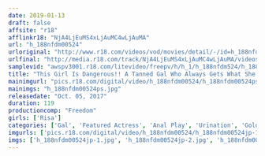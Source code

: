 ```yaml
---
date: 2019-01-13
draft: false
affsite: "r18"
afflinkr18: "NjA4LjEuMS4xLjAuMC4wLjAuMA"
url: "h_188nfdm00524"
urloriginal: "http://www.r18.com/videos/vod/movies/detail/-/id=h_188nfdm00524"
urlfinal: "http://media.r18.com/track/NjA4LjEuMS4xLjAuMC4wLjAuMA/videos/vod/movies/detail/-/id=h_188nfdm00524"
samplevid: "awspv3001.r18.com/litevideo/freepv/h/h_1/h_188nfdm524/h_188nfdm524_dmb_w.mp4"
title: "This Girl Is Dangerous!! A Tanned Gal Who Always Gets What She Wants Is Messing With Her Dad And Little Brother And Boyfriend RISA"
mainimgurl: "pics.r18.com/digital/video/h_188nfdm00524/h_188nfdm00524ps.jpg"
mainimgs: "h_188nfdm00524ps.jpg"
releasedate: "Oct. 05, 2017"
duration: 119
productioncomp: "Freedom"
girls: ['Risa']
categories: ['Gal', 'Featured Actress', 'Anal Play', 'Urination', 'Golden Shower', 'Masochist Man', 'Hi-Def']
imgurls: ['pics.r18.com/digital/video/h_188nfdm00524/h_188nfdm00524jp-1.jpg', 'pics.r18.com/digital/video/h_188nfdm00524/h_188nfdm00524jp-2.jpg', 'pics.r18.com/digital/video/h_188nfdm00524/h_188nfdm00524jp-3.jpg', 'pics.r18.com/digital/video/h_188nfdm00524/h_188nfdm00524jp-4.jpg', 'pics.r18.com/digital/video/h_188nfdm00524/h_188nfdm00524jp-5.jpg', 'pics.r18.com/digital/video/h_188nfdm00524/h_188nfdm00524jp-6.jpg', 'pics.r18.com/digital/video/h_188nfdm00524/h_188nfdm00524jp-7.jpg', 'pics.r18.com/digital/video/h_188nfdm00524/h_188nfdm00524jp-8.jpg', 'pics.r18.com/digital/video/h_188nfdm00524/h_188nfdm00524jp-9.jpg', 'pics.r18.com/digital/video/h_188nfdm00524/h_188nfdm00524jp-10.jpg', 'pics.r18.com/digital/video/h_188nfdm00524/h_188nfdm00524jp-11.jpg', 'pics.r18.com/digital/video/h_188nfdm00524/h_188nfdm00524jp-12.jpg', 'pics.r18.com/digital/video/h_188nfdm00524/h_188nfdm00524jp-13.jpg', 'pics.r18.com/digital/video/h_188nfdm00524/h_188nfdm00524jp-14.jpg', 'pics.r18.com/digital/video/h_188nfdm00524/h_188nfdm00524jp-15.jpg', 'pics.r18.com/digital/video/h_188nfdm00524/h_188nfdm00524jp-16.jpg', 'pics.r18.com/digital/video/h_188nfdm00524/h_188nfdm00524jp-17.jpg', 'pics.r18.com/digital/video/h_188nfdm00524/h_188nfdm00524jp-18.jpg', 'pics.r18.com/digital/video/h_188nfdm00524/h_188nfdm00524jp-19.jpg', 'pics.r18.com/digital/video/h_188nfdm00524/h_188nfdm00524jp-20.jpg']
imgs: ['h_188nfdm00524jp-1.jpg', 'h_188nfdm00524jp-2.jpg', 'h_188nfdm00524jp-3.jpg', 'h_188nfdm00524jp-4.jpg', 'h_188nfdm00524jp-5.jpg', 'h_188nfdm00524jp-6.jpg', 'h_188nfdm00524jp-7.jpg', 'h_188nfdm00524jp-8.jpg', 'h_188nfdm00524jp-9.jpg', 'h_188nfdm00524jp-10.jpg', 'h_188nfdm00524jp-11.jpg', 'h_188nfdm00524jp-12.jpg', 'h_188nfdm00524jp-13.jpg', 'h_188nfdm00524jp-14.jpg', 'h_188nfdm00524jp-15.jpg', 'h_188nfdm00524jp-16.jpg', 'h_188nfdm00524jp-17.jpg', 'h_188nfdm00524jp-18.jpg', 'h_188nfdm00524jp-19.jpg', 'h_188nfdm00524jp-20.jpg']
---
```

